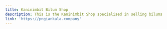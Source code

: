 ```yaml
---
title: Kaninimbit Bilum Shop
description: This is the Kaninimbit Shop specialised in selling bilums online.
link: 'https://pngiankala.company'
---
```


